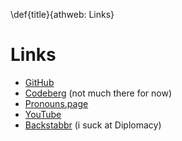 \def{title}{athweb: Links}
# Links

- [GitHub](https://github.com/chickenspaceprogram)
- [Codeberg](https://codeberg.org/chickenspaceprogram) (not much there for now)
- [Pronouns.page](https://en.pronouns.page/@chickenspaceprgm)
- [YouTube](https://youtube.com/@chickenspaceprogram)
- [Backstabbr](https://backstabbr.com/member/3e7f9143bdef4f2899cbaa2a9179a784) (i suck at Diplomacy)

